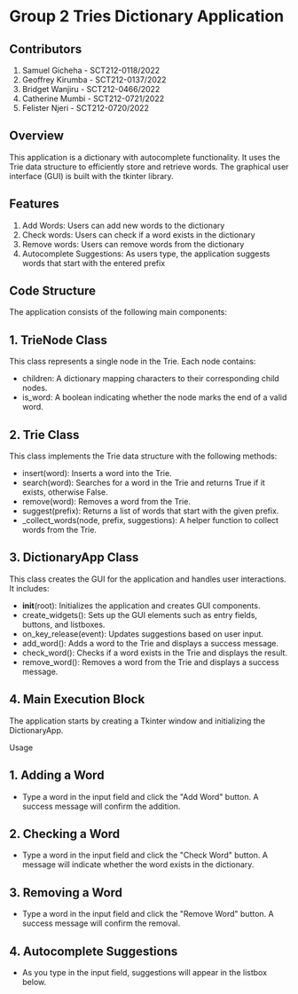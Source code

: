 # Group 2 Tries Dictionary Application
## Contributors
1. Samuel Gicheha - SCT212-0118/2022
2. Geoffrey Kirumba - SCT212-0137/2022
3. Bridget Wanjiru - SCT212-0466/2022
4. Catherine Mumbi - SCT212-0721/2022
5. Felister Njeri - SCT212-0720/2022

## Overview
This application is a dictionary with autocomplete functionality. It uses the Trie data structure to efficiently store and retrieve words. The graphical user interface (GUI) is built with the tkinter library.

## Features
1. Add Words: Users can add new words to the dictionary
2. Check words: Users can check if a word exists in the dictionary
3. Remove words: Users can remove words from the dictionary
4. Autocomplete Suggestions: As users type, the application suggests words that start with the entered prefix

## Code Structure
The application consists of the following main components:

## 1. TrieNode Class
This class represents a single node in the Trie. Each node contains:
- children: A dictionary mapping characters to their corresponding child nodes.
- is_word: A boolean indicating whether the node marks the end of a valid word.
  
## 2. Trie Class
This class implements the Trie data structure with the following methods:
- insert(word): Inserts a word into the Trie.
- search(word): Searches for a word in the Trie and returns True if it exists, otherwise False.
- remove(word): Removes a word from the Trie.
- suggest(prefix): Returns a list of words that start with the given prefix.
- _collect_words(node, prefix, suggestions): A helper function to collect words from the Trie.
  
## 3. DictionaryApp Class
This class creates the GUI for the application and handles user interactions. It includes:
- __init__(root): Initializes the application and creates GUI components.
- create_widgets(): Sets up the GUI elements such as entry fields, buttons, and listboxes.
- on_key_release(event): Updates suggestions based on user input.
- add_word(): Adds a word to the Trie and displays a success message.
- check_word(): Checks if a word exists in the Trie and displays the result.
- remove_word(): Removes a word from the Trie and displays a success message.
  
## 4. Main Execution Block
The application starts by creating a Tkinter window and initializing the DictionaryApp.

Usage
## 1. Adding a Word
- Type a word in the input field and click the "Add Word" button. A success message will confirm the addition.
  
## 2. Checking a Word
- Type a word in the input field and click the "Check Word" button. A message will indicate whether the word exists in the dictionary.
  
## 3. Removing a Word
- Type a word in the input field and click the "Remove Word" button. A success message will confirm the removal.
  
## 4. Autocomplete Suggestions
- As you type in the input field, suggestions will appear in the listbox below.
